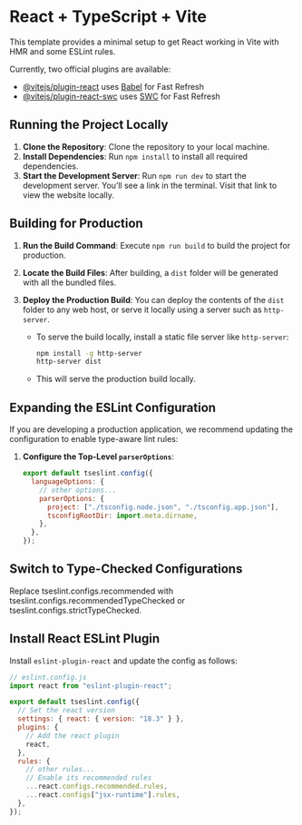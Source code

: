 # React + TypeScript + Vite

This template provides a minimal setup to get React working in Vite with HMR and some ESLint rules.

Currently, two official plugins are available:

- [@vitejs/plugin-react](https://github.com/vitejs/vite-plugin-react/blob/main/packages/plugin-react/README.md) uses [Babel](https://babeljs.io/) for Fast Refresh
- [@vitejs/plugin-react-swc](https://github.com/vitejs/vite-plugin-react-swc) uses [SWC](https://swc.rs/) for Fast Refresh

## Running the Project Locally

1. **Clone the Repository**: Clone the repository to your local machine.
2. **Install Dependencies**: Run `npm install` to install all required dependencies.
3. **Start the Development Server**: Run `npm run dev` to start the development server. You’ll see a link in the terminal. Visit that link to view the website locally.

## Building for Production

1. **Run the Build Command**: Execute `npm run build` to build the project for production.
2. **Locate the Build Files**: After building, a `dist` folder will be generated with all the bundled files.
3. **Deploy the Production Build**: You can deploy the contents of the `dist` folder to any web host, or serve it locally using a server such as `http-server`.

   - To serve the build locally, install a static file server like `http-server`:
     ```bash
     npm install -g http-server
     http-server dist
     ```
   - This will serve the production build locally.

## Expanding the ESLint Configuration

If you are developing a production application, we recommend updating the configuration to enable type-aware lint rules:

1. **Configure the Top-Level `parserOptions`**:
   ```js
   export default tseslint.config({
     languageOptions: {
       // other options...
       parserOptions: {
         project: ["./tsconfig.node.json", "./tsconfig.app.json"],
         tsconfigRootDir: import.meta.dirname,
       },
     },
   });
   ```

## Switch to Type-Checked Configurations

Replace tseslint.configs.recommended with tseslint.configs.recommendedTypeChecked or tseslint.configs.strictTypeChecked.

## Install React ESLint Plugin

Install `eslint-plugin-react` and update the config as follows:

```js
// eslint.config.js
import react from "eslint-plugin-react";

export default tseslint.config({
  // Set the react version
  settings: { react: { version: "18.3" } },
  plugins: {
    // Add the react plugin
    react,
  },
  rules: {
    // other rules...
    // Enable its recommended rules
    ...react.configs.recommended.rules,
    ...react.configs["jsx-runtime"].rules,
  },
});
```
